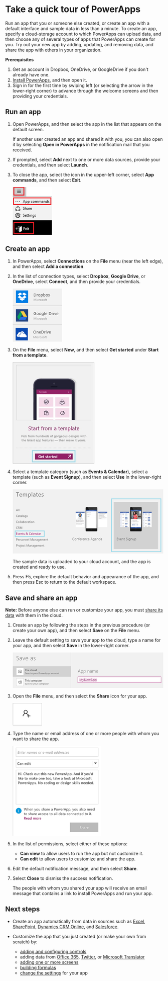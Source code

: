 <properties
	pageTitle="Take a quick tour | Microsoft PowerApps"
	description="Step-by-step instructions for running, creating, and sharing an app"
	services=""
	suite="powerapps"
	documentationCenter="na"
	authors="AFTOwen"
	manager="erikre"
	editor=""
	tags=""/>

<tags
   ms.service="powerapps"
   ms.devlang="na"
   ms.topic="hero-article"
   ms.tgt_pltfrm="na"
   ms.workload="na"
   ms.date="01/21/2016"
   ms.author="anneta"/>

# Take a quick tour of PowerApps #

Run an app that you or someone else created, or create an app with a default interface and sample data in less than a minute. To create an app, specify a cloud-storage account to which PowerApps can upload data, and then choose any of several types of apps that PowerApps can create for you. Try out your new app by adding, updating, and removing data, and share the app with others in your organization.

**Prerequisites**

1. Get an account in Dropbox, OneDrive, or GoogleDrive if you don't already have one.
1. [Install PowerApps](http://aka.ms/powerappsinstall), and then open it.
1. Sign in for the first time by swiping left (or selecting the arrow in the lower-right corner) to advance through the welcome screens and then providing your credentials.

## Run an app ##
1. Open PowerApps, and then select the app in the list that appears on the default screen.

	If another user created an app and shared it with you, you can also open it by selecting **Open in PowerApps** in the notification mail that you received.

1. If prompted, select **Add** next to one or more data sources, provide your credentials, and then select **Launch**.

1. To close the app, select the icon in the upper-left corner, select **App commands**, and then select **Exit**.

	![Close an app](./media/quick-tour-other/close-app.png)

## Create an app ##

1. In PowerApps, select **Connections** on the **File** menu (near the left edge), and then select **Add a connection**.

1. In the list of connection types, select **Dropbox**, **Google Drive**, or **OneDrive**, select **Connect**, and then provide your credentials.

	![Select a cloud account](./media/quick-tour-other/select-cloud.png)

1. On the **File** menu, select **New**, and then select **Get started** under **Start from a template**.

	![Start from a template](./media/quick-tour-other/open-template.png)

1. Select a template category (such as **Events & Calendar**), select a template (such as **Event Signup**), and then select **Use** in the lower-right corner.

	![Select a template](./media/quick-tour-other/choose-template.png)

	The sample data is uploaded to your cloud account, and the app is created and ready to use.

1. Press F5, explore the default behavior and appearance of the app, and then press Esc to return to the default workspace.

## Save and share an app ##
**Note:** Before anyone else can run or customize your app, you must [share its data](share-app-data.md) with them in the cloud.

1. Create an app by following the steps in the previous procedure (or create your own app), and then select **Save** on the **File** menu.

1. Leave the default setting to save your app to the cloud, type a name for your app, and then select **Save** in the lower-right corner.

	![Save your app](./media/quick-tour-other/save-app.png)

1. Open the **File** menu, and then select the **Share** icon for your app.

	![Share icon](./media/quick-tour-other/share-icon.png)

1. Type the name or email address of one or more people with whom you want to share the app.

	![Share your app](./media/quick-tour-other/share-app.png)

1. In the list of permissions, select either of these options:

	- **Can view** to allow users to run the app but not customize it.
	- **Can edit** to allow users to customize and share the app.

1. Edit the default notification message, and then select **Share**.

1. Select **Close** to dismiss the success notification.

	The people with whom you shared your app will receive an email message that contains a link to install PowerApps and run your app.

## Next steps #
- Create an app automatically from data in sources such as [Excel](get-started-create-from-data.md), [SharePoint](app-from-sharepoint.md), [Dynamics CRM Online](app-from-dynamics.md), and [Salesforce](app-from-salesforce.md).
- Customize the app that you just created (or make your own from scratch) by:

	- [adding and configuring controls](add-configure-controls.md)
	- adding data from [Office 365](show-office-data.md), [Twitter](show-twitter-data.md), or [Microsoft Translator](show-translator-data.md)
	- [adding one or more screens](add-screen-context-variables.md)
	- [building formulas](formula-reference.md)
	- [change the settings](change-app-settings.md) for your app
